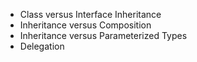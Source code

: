 * Class versus Interface Inheritance
* Inheritance versus Composition
* Inheritance versus Parameterized Types
* Delegation
